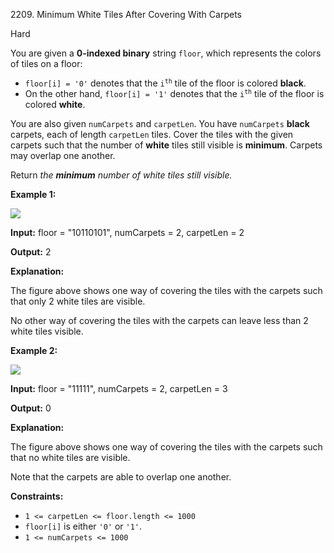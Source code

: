 2209\. Minimum White Tiles After Covering With Carpets

Hard

You are given a **0-indexed binary** string `floor`, which represents the colors of tiles on a floor:

*   `floor[i] = '0'` denotes that the <code>i<sup>th</sup></code> tile of the floor is colored **black**.
*   On the other hand, `floor[i] = '1'` denotes that the <code>i<sup>th</sup></code> tile of the floor is colored **white**.

You are also given `numCarpets` and `carpetLen`. You have `numCarpets` **black** carpets, each of length `carpetLen` tiles. Cover the tiles with the given carpets such that the number of **white** tiles still visible is **minimum**. Carpets may overlap one another.

Return _the **minimum** number of white tiles still visible._

**Example 1:**

![](https://assets.leetcode.com/uploads/2022/02/10/ex1-1.png)

**Input:** floor = "10110101", numCarpets = 2, carpetLen = 2

**Output:** 2

**Explanation:**

The figure above shows one way of covering the tiles with the carpets such that only 2 white tiles are visible.

No other way of covering the tiles with the carpets can leave less than 2 white tiles visible. 

**Example 2:**

![](https://assets.leetcode.com/uploads/2022/02/10/ex2.png)

**Input:** floor = "11111", numCarpets = 2, carpetLen = 3

**Output:** 0

**Explanation:**

The figure above shows one way of covering the tiles with the carpets such that no white tiles are visible.

Note that the carpets are able to overlap one another. 

**Constraints:**

*   `1 <= carpetLen <= floor.length <= 1000`
*   `floor[i]` is either `'0'` or `'1'`.
*   `1 <= numCarpets <= 1000`